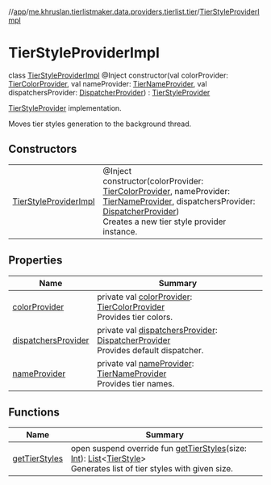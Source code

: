 //[app](../../../index.md)/[me.khruslan.tierlistmaker.data.providers.tierlist.tier](../index.md)/[TierStyleProviderImpl](index.md)

# TierStyleProviderImpl

class [TierStyleProviderImpl](index.md) @Inject constructor(val colorProvider: [TierColorProvider](../-tier-color-provider/index.md), val nameProvider: [TierNameProvider](../-tier-name-provider/index.md), val dispatchersProvider: [DispatcherProvider](../../me.khruslan.tierlistmaker.data.providers.dispatchers/-dispatcher-provider/index.md)) : [TierStyleProvider](../-tier-style-provider/index.md)

[TierStyleProvider](../-tier-style-provider/index.md) implementation.

Moves tier styles generation to the background thread.

## Constructors

| | |
|---|---|
| [TierStyleProviderImpl](-tier-style-provider-impl.md) | @Inject <br>constructor(colorProvider: [TierColorProvider](../-tier-color-provider/index.md), nameProvider: [TierNameProvider](../-tier-name-provider/index.md), dispatchersProvider: [DispatcherProvider](../../me.khruslan.tierlistmaker.data.providers.dispatchers/-dispatcher-provider/index.md))<br>Creates a new tier style provider instance. |

## Properties

| Name | Summary |
|---|---|
| [colorProvider](color-provider.md) | private val [colorProvider](color-provider.md): [TierColorProvider](../-tier-color-provider/index.md)<br>Provides tier colors. |
| [dispatchersProvider](dispatchers-provider.md) | private val [dispatchersProvider](dispatchers-provider.md): [DispatcherProvider](../../me.khruslan.tierlistmaker.data.providers.dispatchers/-dispatcher-provider/index.md)<br>Provides default dispatcher. |
| [nameProvider](name-provider.md) | private val [nameProvider](name-provider.md): [TierNameProvider](../-tier-name-provider/index.md)<br>Provides tier names. |

## Functions

| Name | Summary |
|---|---|
| [getTierStyles](get-tier-styles.md) | open suspend override fun [getTierStyles](get-tier-styles.md)(size: [Int](https://kotlinlang.org/api/latest/jvm/stdlib/kotlin/-int/index.html)): [List](https://kotlinlang.org/api/latest/jvm/stdlib/kotlin.collections/-list/index.html)&lt;[TierStyle](../../me.khruslan.tierlistmaker.data.models.tierlist/-tier-style/index.md)&gt;<br>Generates list of tier styles with given size. |
